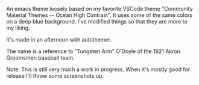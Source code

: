 An emacs theme loosely based on my favorite VSCode theme "Community Material Themes -- Ocean High Contrast". It uses some of the same colors on a deep blue background. I've modified things so that they are more to my liking.

It's made in an afternoon with autothemer.

The name is a reference to "Tungsten Arm" O'Doyle of the 1921 Akron Groomsmen baseball team.

Note: This is still very much a work in progress. When it's mostly good for release I'll throw some screenshots up. 
